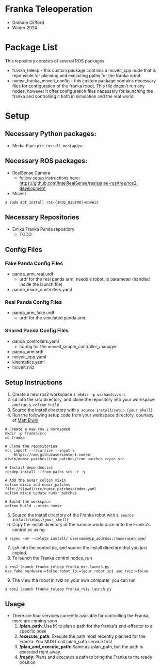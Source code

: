 # Franka Teleoperation
* Graham Clifford
* Winter 2024
# Package List
This repository consists of several ROS packages
- franka_teleop - this custom package contains a moveit_cpp node that is reponsible for planning and executing paths for the franka robot.
- numsr_franka_moveit_config - this custom package contains necessary files for configuration of the franka robot. This file doesn't run any nodes, however it offer configuration files necessary for launching the franka and controlling it both in simulation and the real world.

# Setup
## Necessary Python packages:
* Media Pipe:
```pip install mediapipe```

## Necessary ROS packages:
* RealSense Camera
    * follow setup instructions here: https://github.com/IntelRealSense/realsense-ros/tree/ros2-development
* MoveIt
```console
$ sudo apt install ros-{$ROS_DISTRO}-moveit
```

## Necessary Repositories
* Emika Franka Panda repository
    * TODO

## Config Files
### Fake Panda Config Files
* panda_arm_real.urdf
    * urdf for the real panda arm, needs a robot_ip parameter (handled inside the launch file)
* panda_mock_controllers.yaml
### Real Panda Config Files
* panda_arm_fake.urdf
    * urdf for the simulated panda arm.
### Shared Panda Config Files
* panda_controllers.yaml
    * config for the moveit_simple_controller_manager
* panda_arm.srdf
* moveit_cpp.yaml
* kinematics.yaml
* moveit.rviz

## Setup Instructions
1. Create a new ros2 workspace ```$ mkdir -p ws/handcv/src```
2. cd into the src/ directory, and clone the repository into your workspace and run ```$ colcon build```
3. Source the install directory with ```$ source install/setup.{your_shell}```
4. Run the following setup code from your workspace directory, courtesy of [Matt Elwin](https://github.com/m-elwin)
```
# Create a new ros 2 workspace
mkdir -p franka/src
cd franka

# Clone the repositories
vcs import --recursive --input \
    https://raw.githubusercontent.com/m-elwin/numsr_patches/iron_patches/iron_patches.repos src

# Install dependencies
rosdep install --from-paths src -r -y

# Add the numsr colcon mixin
colcon mixin add numsr_patches file://$(pwd)/src/numsr_patches/index.yaml
colcon mixin update numsr_patches

# Build the workspace
colcon build --mixin numsr
```
5. Source the install directory of the Franka robot with ```$ source install/setup.{your_shell}```
6. Copy the install directory of the handcv workspace onto the Franka's control pc using
```
$ rsync -av --delete install/ username@ip_address:/home/username/
```
7. ssh into the control pc, and source the install directory that you just copied.
8. To launch the Franka control nodes, run
```
$ ros2 launch franka_teleop franka_msr.launch.py use_fake_hardware:=false robot_ip:={your_robot_ip} use_rviz:=false
```
9. The view the robot in rviz on your own computer, you can run
```
$ ros2 launch franka_teleop franka_rviz.launch.py
```
## Usage
* There are four services currently available for controlling the Franka, more are coming soon
    1. **/plan_path**: Use IK to plan a path for the franka's end-effector to a specific pose
    2. **/execute_path**: Execute the path most recently planned for the Franka. You MUST call /plan_path service first
    3. **/plan_and_execute_path**: Same as /plan_path, but the path is executed right away.
    4. **/ready**: Plans and executes a path to bring the Franka to the ready position










